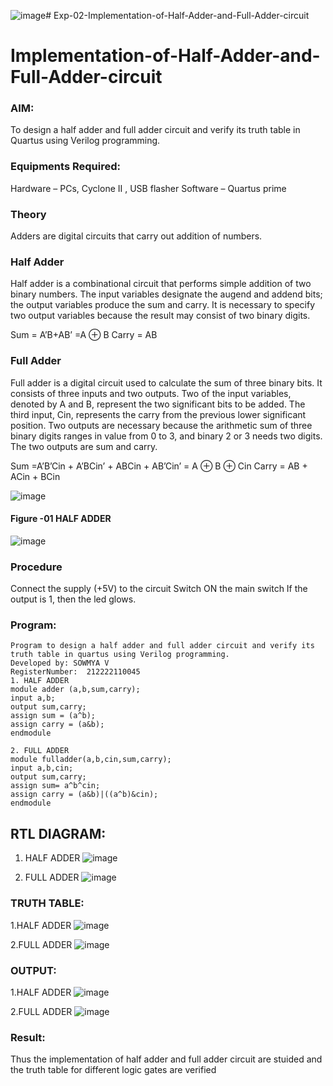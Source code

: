 ![image](https://github.com/SowmyaVisvanathan/Exp-02-Implementation-of-Half-Adder-and-Full-Adder-circuit/assets/119475775/e9e48d94-c43e-48dd-bc42-e3e771449b76)# Exp-02-Implementation-of-Half-Adder-and-Full-Adder-circuit

# Implementation-of-Half-Adder-and-Full-Adder-circuit
### AIM:
To design a half adder and full adder circuit and verify its truth table in Quartus using Verilog programming.

### Equipments Required:
Hardware – PCs, Cyclone II , USB flasher
Software – Quartus prime

### Theory
Adders are digital circuits that carry out addition of numbers.

### Half Adder
Half adder is a combinational circuit that performs simple addition of two binary numbers. The input variables designate the augend and addend bits; the output variables produce the sum and carry. It is necessary to specify two output variables because the result may consist of two binary digits.

Sum = A’B+AB’ =A ⊕ B Carry = AB

### Full Adder
Full adder is a digital circuit used to calculate the sum of three binary bits. It consists of three inputs and two outputs. Two of the input variables, denoted by A and B, represent the two significant bits to be added. The third input, Cin, represents the carry from the previous lower significant position. Two outputs are necessary because the arithmetic sum of three binary digits ranges in value from 0 to 3, and binary 2 or 3 needs two digits. The two outputs are sum and carry.

Sum =A’B’Cin + A’BCin’ + ABCin + AB’Cin’ = A ⊕ B ⊕ Cin Carry = AB + ACin + BCin

 ![image](https://user-images.githubusercontent.com/36288975/163552156-a13e5a56-c638-4110-97d9-8896907c8d25.png)

#### Figure -01 HALF ADDER 
![image](https://user-images.githubusercontent.com/36288975/163552057-b3547877-6d07-45b4-b7e0-bcfebfad9e1d.png)

### Procedure

Connect the supply (+5V) to the circuit
Switch ON the main switch
If the output is 1, then the led glows.
### Program:
```
Program to design a half adder and full adder circuit and verify its truth table in quartus using Verilog programming.
Developed by: SOWMYA V
RegisterNumber:  212222110045
1. HALF ADDER
module adder (a,b,sum,carry);
input a,b;
output sum,carry;
assign sum = (a^b);
assign carry = (a&b);
endmodule

2. FULL ADDER
module fulladder(a,b,cin,sum,carry);
input a,b,cin;
output sum,carry;
assign sum= a^b^cin;
assign carry = (a&b)|((a^b)&cin);
endmodule
```
## RTL DIAGRAM:
1. HALF ADDER
![image](https://github.com/SowmyaVisvanathan/Exp-02-Implementation-of-Half-Adder-and-Full-Adder-circuit/assets/119475775/0ba1d785-8c59-4d60-bcad-1f64610011eb)

2. FULL ADDER
![image](https://github.com/SowmyaVisvanathan/Exp-02-Implementation-of-Half-Adder-and-Full-Adder-circuit/assets/119475775/1fdf97dc-f3a4-43c6-b466-8a60aed7da1f)

### TRUTH TABLE:
1.HALF ADDER
![image](https://github.com/SowmyaVisvanathan/Exp-02-Implementation-of-Half-Adder-and-Full-Adder-circuit/assets/119475775/1c72ab50-b74f-4fde-ad74-56cdb5e993aa)

2.FULL ADDER
![image](https://github.com/SowmyaVisvanathan/Exp-02-Implementation-of-Half-Adder-and-Full-Adder-circuit/assets/119475775/c7c9242a-1830-4c56-9ac0-69988a12f81b)

### OUTPUT:
1.HALF ADDER
![image](https://github.com/SowmyaVisvanathan/Exp-02-Implementation-of-Half-Adder-and-Full-Adder-circuit/assets/119475775/71870c21-dcf8-421c-a0b8-6b42e7dc0e16)

2.FULL ADDER
![image](https://github.com/SowmyaVisvanathan/Exp-02-Implementation-of-Half-Adder-and-Full-Adder-circuit/assets/119475775/c5cb8d2b-463f-47c8-95b5-a93a5e0ed599)

### Result:
Thus the implementation of half adder and full adder circuit are stuided and the truth table for different logic gates are verified
